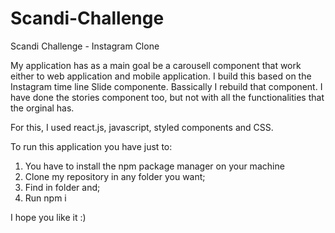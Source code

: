 # Scandi-Challenge
Scandi Challenge - Instagram Clone


My application has as a main goal be a carousell component that work either to web application and mobile application. 
I build this based on the Instagram time line Slide componente. Bassically I rebuild that component. I have done the stories 
component too, but not with all the functionalities that the orginal has. 

For this, I used react.js, javascript, styled components and CSS.  

To run this application you have just to: 
  
  1. You have to install the npm package manager on your machine 
  2. Clone my repository in any folder you want; 
  3. Find in folder and; 
  4. Run npm i
  
I hope you like it :)   
